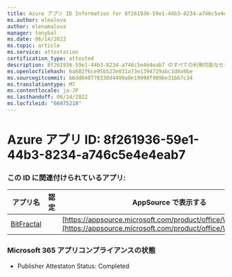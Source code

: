 ```yaml
---
title: Azure アプリ ID Information for 8f261936-59e1-44b3-8234-a746c5e4e4eab7
ms.author: elmalova
author: elenamalova
manager: tonybal
ms.date: 06/14/2022
ms.topic: article
ms.service: attestation
certification_type: attested
description: 8f261936-59e1-44b3-8234-a746c5e4e4eab7 のすべての利用可能なセキュリティとコンプライアンス情報。
ms.openlocfilehash: 6a602f6ce95b523e031a73e1394729abc1d0a9be
ms.sourcegitcommit: b6dd040770330d4499a0e19998f909be31b67c34
ms.translationtype: MT
ms.contentlocale: ja-JP
ms.lasthandoff: 06/14/2022
ms.locfileid: "66075218"
---
```

# <a name="azure-app-id-8f261936-59e1-44b3-8234-a746c5e4eab7"></a>Azure アプリ ID: 8f261936-59e1-44b3-8234-a746c5e4e4eab7


### <a name="apps-associated-with-this-id"></a>この ID に関連付けられているアプリ:
| **アプリ名** | **認定** | **AppSource で表示する** |
|--------------|---------------|-----------------------|
| [BitFractal](../forward/WA200004172.md) |  | [https://appsource.microsoft.com/product/office/WA200004172](https://appsource.microsoft.com/product/office/WA200004172) |

### <a name="microsoft-365-app-compliance-status"></a>Microsoft 365 アプリコンプライアンスの状態
- Publisher Attestaton Status: Completed
